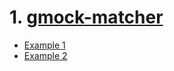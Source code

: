 # 1. [gmock-matcher](https://github.com/google/googletest/blob/master/googlemock/docs/cheat_sheet.md#defining-matchers)
  * [Example 1](https://stackoverflow.com/questions/55547923/google-mocktesting-a-certain-property-of-an-object)
  * [Example 2](https://stackoverflow.com/questions/23938233/gmock-matching-structures)
